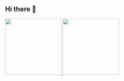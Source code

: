## Hi there 👋

<p align="left">
  <a href="https://github.com/fslmc">
    <img height="180em" src="https://github-readme-stats-eight-theta.vercel.app/api?username=fslmc&show_icons=true&theme=algolia&include_all_commits=true&count_private=true"/>
    <img height="180em" src="https://github-readme-stats-eight-theta.vercel.app/api/top-langs/?username=fslmc&layout=compact&theme=algolia"/>
  </a>
</p>

<!--
**fslmc/fslmc** is a ✨ _special_ ✨ repository because its `README.md` (this file) appears on your GitHub profile.

Here are some ideas to get you started:

- 🔭 I’m currently working on ...
- 🌱 I’m currently learning ...
- 👯 I’m looking to collaborate on ...
- 🤔 I’m looking for help with ...
- 💬 Ask me about ...
- 📫 How to reach me: ...
- 😄 Pronouns: ...
- ⚡ Fun fact: ...
-->
